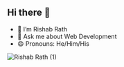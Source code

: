 ## Hi there 👋

<ul>
  <li>🔭 I’m Rishab Rath</li>
  <li>💬 Ask me about Web Development</li>
  <li>😄 Pronouns: He/Him/His</li>
</ul>

![Rishab Rath (1)](https://github.com/user-attachments/assets/f64aeafb-154f-4c62-b4fd-554bb4fe1779)


<!--
**rishabrath31/rishabrath31** is a ✨ _special_ ✨ repository because its `README.md` (this file) appears on your GitHub profile.

Here are some ideas to get you started:

- 🔭 I’m currently working on ...
- 🌱 I’m currently learning ...
- 👯 I’m looking to collaborate on ...
- 🤔 I’m looking for help with ...
- 💬 Ask me about ...
- 📫 How to reach me: ...
- 😄 Pronouns: ...
- ⚡ Fun fact: ...
-->
